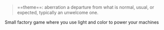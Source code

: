 > ==theme==: aberration a departure from what is normal, usual, or expected, typically an unwelcome one.

Small factory game where you use light  and color to power your machines


